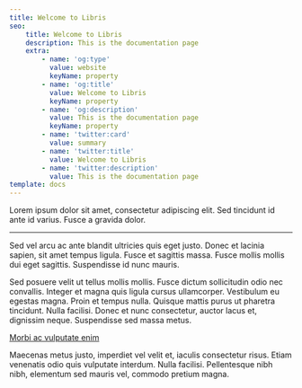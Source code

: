 ```yaml
---
title: Welcome to Libris
seo:
    title: Welcome to Libris
    description: This is the documentation page
    extra:
        - name: 'og:type'
          value: website
          keyName: property
        - name: 'og:title'
          value: Welcome to Libris
          keyName: property
        - name: 'og:description'
          value: This is the documentation page
          keyName: property
        - name: 'twitter:card'
          value: summary
        - name: 'twitter:title'
          value: Welcome to Libris
        - name: 'twitter:description'
          value: This is the documentation page
template: docs
---
```


Lorem ipsum dolor sit amet, consectetur adipiscing elit. Sed tincidunt id ante id varius. Fusce a gravida dolor.

---

Sed vel arcu ac ante blandit ultricies quis eget justo. Donec et lacinia sapien, sit amet tempus ligula. Fusce et sagittis massa. Fusce mollis mollis dui eget sagittis. Suspendisse id nunc mauris.

Sed posuere velit ut tellus mollis mollis. Fusce dictum sollicitudin odio nec convallis. Integer et magna quis ligula cursus ullamcorper. Vestibulum eu egestas magna. Proin et tempus nulla. Quisque mattis purus ut pharetra tincidunt. Nulla facilisi. Donec et nunc consectetur, auctor lacus et, dignissim neque. Suspendisse sed massa metus.

[Morbi ac vulputate enim](https://stackbit.com)

Maecenas metus justo, imperdiet vel velit et, iaculis consectetur risus. Etiam venenatis odio quis vulputate interdum. Nulla facilisi. Pellentesque nibh nibh, elementum sed mauris vel, commodo pretium magna.
